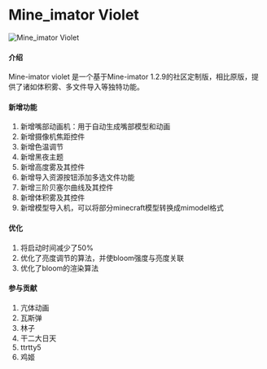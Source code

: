 # Mine_imator Violet
![Mine_imator Violet](https://images.gitee.com/uploads/images/2021/0828/135050_6e239249_8147965.png "06f0caa4-6b7d-43ac-8a82-0d031f5b3b80.png")
#### 介绍
Mine-imator violet 是一个基于Mine-imator 1.2.9的社区定制版，相比原版，提供了诸如体积雾、多文件导入等独特功能。

#### 新增功能
1.  新增嘴部动画机：用于自动生成嘴部模型和动画 
2.  新增摄像机焦距控件
3.  新增色温调节 
4.  新增黑夜主题
5.  新增高度雾及其控件
6.  新增导入资源按钮添加多选文件功能
7.  新增三阶贝塞尔曲线及其控件
8. 新增体积雾及其控件
9. 新增模型导入机，可以将部分minecraft模型转换成mimodel格式

#### 优化
1.  将启动时间减少了50%
2.  优化了亮度调节的算法，并使bloom强度与亮度关联 
3.  优化了bloom的渲染算法 

#### 参与贡献
1.  亢体动画
2.  瓦斯弹
3.  林子
4.  干二大日天
5.  ttrtty5
6.  鸡姬

